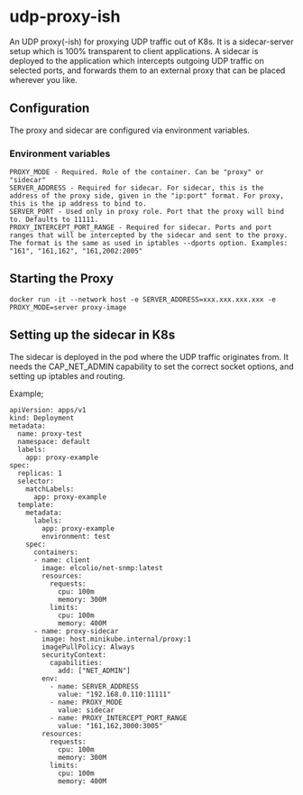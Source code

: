 # udp-proxy-ish
An UDP proxy(-ish) for proxying UDP traffic out of K8s. It is a sidecar-server setup which is 100% transparent to client applications.
A sidecar is deployed to the application which intercepts outgoing UDP traffic on selected ports, and forwards them to an external proxy that can be placed wherever you like.


## Configuration

The proxy and sidecar are configured via environment variables.

### Environment variables

```
PROXY_MODE - Required. Role of the container. Can be "proxy" or "sidecar"
SERVER_ADDRESS - Required for sidecar. For sidecar, this is the address of the proxy side, given in the "ip:port" format. For proxy, this is the ip address to bind to.
SERVER_PORT - Used only in proxy role. Port that the proxy will bind to. Defaults to 11111.
PROXY_INTERCEPT_PORT_RANGE - Required for sidecar. Ports and port ranges that will be intercepted by the sidecar and sent to the proxy. The format is the same as used in iptables --dports option. Examples: "161", "161,162", "161,2002:2005"
```

## Starting the Proxy
```
docker run -it --network host -e SERVER_ADDRESS=xxx.xxx.xxx.xxx -e PROXY_MODE=server proxy-image
```

## Setting up the sidecar in K8s
The sidecar is deployed in the pod where the UDP traffic originates from. It needs the CAP_NET_ADMIN capability to set the correct socket options, and setting up iptables and routing.

Example;
```
apiVersion: apps/v1
kind: Deployment
metadata:
  name: proxy-test
  namespace: default
  labels:
    app: proxy-example
spec:
  replicas: 1
  selector:
    matchLabels:
      app: proxy-example
  template:
    metadata:
      labels:
        app: proxy-example
        environment: test
    spec:
      containers:
      - name: client
        image: elcolio/net-snmp:latest
        resources:
          requests:
            cpu: 100m
            memory: 300M
          limits:
            cpu: 100m
            memory: 400M
      - name: proxy-sidecar
        image: host.minikube.internal/proxy:1
        imagePullPolicy: Always
        securityContext:
          capabilities:
            add: ["NET_ADMIN"]
        env:
          - name: SERVER_ADDRESS
            value: "192.168.0.110:11111"
          - name: PROXY_MODE
            value: sidecar
          - name: PROXY_INTERCEPT_PORT_RANGE
            value: "161,162,3000:3005"
        resources:
          requests:
            cpu: 100m
            memory: 300M
          limits:
            cpu: 100m
            memory: 400M

```